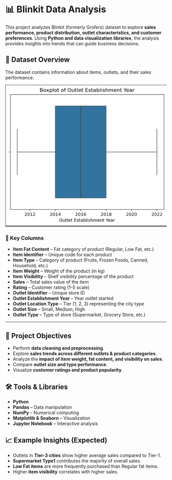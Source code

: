 # 📊 Blinkit Data Analysis

This project analyzes Blinkit (formerly Grofers) dataset to explore **sales performance, product distribution, outlet characteristics, and customer preferences**. Using **Python and data visualization libraries**, the analysis provides insights into trends that can guide business decisions.

## 📂 Dataset Overview
The dataset contains information about items, outlets, and their sales performance.

![Boxplot of Outlet Establishment Year vs Sales](https://github.com/yashraikwar-prog/BlinkIT-Data-Analysis-Using-Python-Libraries/blob/main/Boxplot%20Outlet%20Establish%20Year.png)


### 🔑 Key Columns

* **Item Fat Content** – Fat category of product (Regular, Low Fat, etc.)
* **Item Identifier** – Unique code for each product
* **Item Type** – Category of product (Fruits, Frozen Foods, Canned, Household, etc.)
* **Item Weight** – Weight of the product (in kg)
* **Item Visibility** – Shelf visibility percentage of the product
* **Sales** – Total sales value of the item
* **Rating** – Customer rating (1–5 scale)
* **Outlet Identifier** – Unique store ID
* **Outlet Establishment Year** – Year outlet started
* **Outlet Location Type** – Tier (1, 2, 3) representing the city type
* **Outlet Size** – Small, Medium, High
* **Outlet Type** – Type of store (Supermarket, Grocery Store, etc.)

---

## 🎯 Project Objectives

* Perform **data cleaning and preprocessing**.
* Explore **sales trends across different outlets & product categories**.
* Analyze the **impact of item weight, fat content, and visibility on sales**.
* Compare **outlet size and type performance**.
* Visualize **customer ratings and product popularity**.


## 🛠️ Tools & Libraries

* **Python**
* **Pandas** – Data manipulation
* **NumPy** – Numerical computing
* **Matplotlib & Seaborn** – Visualization
* **Jupyter Notebook** – Interactive analysis


## 📈 Example Insights (Expected)

* Outlets in **Tier-3 cities** show higher average sales compared to Tier-1.
* **Supermarket Type1** contributes the majority of overall sales.
* **Low Fat items** are more frequently purchased than Regular fat items.
* Higher **item visibility** correlates with higher sales.



